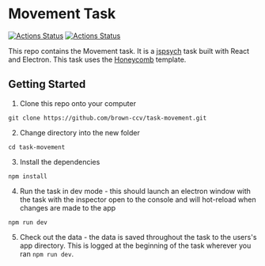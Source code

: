 # Movement Task


[![Actions Status](https://github.com/brown-ccv/task-movement/workflows/Test%2C%20Build%2C%20and%20Package/badge.svg)](https://github.com/brown-ccv/task-movement/actions)
[![Actions Status](https://github.com/brown-ccv/task-movement/workflows/Build%20at%20home%20version%20%28Windows%29/badge.svg)](https://github.com/brown-ccv/task-movement/actions)  


This repo contains the Movement task. It is a [jspsych](https://www.jspsych.org/) task built with React and Electron. This task uses the [Honeycomb](https://github.com/brown-ccv/honeycomb) template.

## Getting Started

1. Clone this repo onto your computer
```
git clone https://github.com/brown-ccv/task-movement.git
```
2. Change directory into the new folder
```
cd task-movement
```
3. Install the dependencies
```
npm install 
```
4. Run the task in dev mode - this should launch an electron window with the task with the inspector open to the console and will hot-reload when changes are made to the app
```
npm run dev
```
5. Check out the data - the data is saved throughout the task to the users's app directory.  This is logged at the beginning of the task wherever you ran `npm run dev`.
